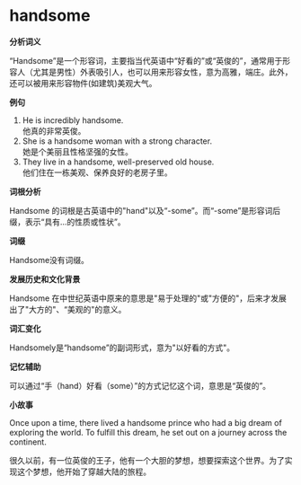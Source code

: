 # handsome

**分析词义**

  

“Handsome”是一个形容词，主要指当代英语中“好看的”或“英俊的”，通常用于形容人（尤其是男性）外表吸引人，也可以用来形容女性，意为高雅，端庄。此外，还可以被用来形容物件(如建筑)美观大气。

  

**例句**

  

1.  He is incredibly handsome.  
    他真的非常英俊。
2.  She is a handsome woman with a strong character.  
    她是个美丽且性格坚强的女性。
3.  They live in a handsome, well-preserved old house.  
    他们住在一栋美观、保养良好的老房子里。

  

**词根分析**

  

Handsome 的词根是古英语中的"hand"以及“-some”。而“-some”是形容词后缀，表示“具有...的性质或性状”。

  

**词缀**

  

Handsome没有词缀。

  

**发展历史和文化背景**

  

Handsome 在中世纪英语中原来的意思是"易于处理的"或"方便的"，后来才发展出了"大方的"、“美观的"的意义。

  

**词汇变化**

  

Handsomely是“handsome”的副词形式，意为"以好看的方式"。

  

**记忆辅助**

  

可以通过“手（hand）好看（some）”的方式记忆这个词，意思是“英俊的”。

  

**小故事**

  

Once upon a time, there lived a handsome prince who had a big dream of exploring the world. To fulfill this dream, he set out on a journey across the continent.

  

很久以前，有一位英俊的王子，他有一个大胆的梦想，想要探索这个世界。为了实现这个梦想，他开始了穿越大陆的旅程。
